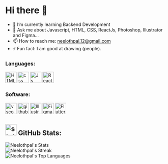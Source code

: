 # Hi there 👋

- 🌱 I’m currently learning Backend Development
- 💬 Ask me about Javascript, HTML, CSS, ReactJs, Photoshop, Illustrator and Figma...
- 📫 How to reach me: neelothpal.12@gmail.com
- ⚡ Fun fact: I am good at drawing (people).

### Languages:
<img src="https://github.com/Neelothpal/Neelothpal/assets/106467796/1a93f44b-4087-496a-9bef-510fffd62c26" alt="HTML5" width="35"/>
<img src="https://github.com/Neelothpal/Neelothpal/assets/106467796/60a8b918-47ad-471a-a839-1b2a18ba1e60" alt="css" width="35"/>
<img src="https://github.com/Neelothpal/Neelothpal/assets/106467796/016726a4-03e6-4a74-9b43-b8a8a8c8be44" alt="Js" width="35"/>
<img src="https://github.com/Neelothpal/Neelothpal/assets/106467796/cee52d76-1b76-40c5-b0af-29aeb0f114a8" alt="React" width="35"/>

### Software:
<img src="https://github.com/Neelothpal/Neelothpal/assets/106467796/3b7853ae-0ca9-453e-8b8a-b9fd8048e2c4" alt="vscode" width="35"/>
<img src="https://github.com/Neelothpal/Neelothpal/assets/106467796/6569f252-f469-4724-afac-ec42d74e31dc" alt="github" width="35"/>
<img src="https://github.com/Neelothpal/Neelothpal/assets/106467796/1b552703-e9d3-43c0-97e2-0a52bacbc962" alt="Illustrator" width="35"/>
<img src="https://github.com/Neelothpal/Neelothpal/assets/106467796/b92a4621-e0bc-49f3-b68e-b41df4f0fc2f" alt="Figma" width="35"/>
<img src="https://github.com/Neelothpal/Neelothpal/assets/106467796/2dde44a9-d064-447a-9ac6-35d39f0268bd" alt="Flutter" width="35"/>

## <img src="https://github.com/Neelothpal/Neelothpal/assets/106467796/1157a709-f6fc-4bfd-b9b8-ba3b1c964d93" alt="stats" width="35"/> GitHub Stats:
![Neelothpal's Stats](https://github-readme-stats.vercel.app/api?username=Neelothpal&theme=outrun&show_icons=true&hide_border=false&count_private=true)<br>
![Neelothpal's Streak](https://github-readme-streak-stats.herokuapp.com/?user=Neelothpal&theme=outrun&hide_border=false)<br>
![Neelothpal's Top Languages](https://github-readme-stats.vercel.app/api/top-langs/?username=Neelothpal&theme=outrun&show_icons=true&hide_border=false&layout=compact)

<!--
**Neelothpal/Neelothpal** is a ✨ _special_ ✨ repository because its `README.md` (this file) appears on your GitHub profile.

Here are some ideas to get you started:

- 🔭 I’m currently working on ...
- 🌱 I’m currently learning ...
- 👯 I’m looking to collaborate on ...
- 🤔 I’m looking for help with ...
- 💬 Ask me about ...
- 📫 How to reach me: ...
- 😄 Pronouns: ...
- ⚡ Fun fact: ...
-->
